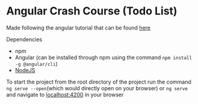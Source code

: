 # Angular Crash Course (Todo List)
Made following the angular tutorial that can be found [here](https://www.youtube.com/watch?v=Fdf5aTYRW0E)

Dependencies
- npm
- Angular (can be installed through npm using the command `npm install -g @angular/cli`)
- [NodeJS](https://nodejs.org/en/)

To start the project from the root directory of the project run the command `ng serve --open`(which would directly open on your browser) or `ng serve` and navigate to [localhost:4200](localhost:4200) in your browser


